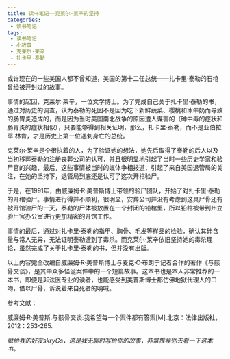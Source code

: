 ```yaml
---
title: 读书笔记——克莱尔·莱辛的坚持
categories:
 - 读书笔记
tags:
 - 读书笔记
 - 小故事
 - 克莱尔·莱辛
 - 扎卡里·泰勒
---
```


或许现在的一些美国人都不曾知道，美国的第十二任总统——扎卡里·泰勒的石棺曾经被开封过的故事。

事情的起因，克莱尔·莱辛，一位文学博士。为了完成自己关于扎卡里·泰勒的书，通过对历史的调查，认为泰勒的死因不是因为吃下新鲜蔬菜、樱桃和冰牛奶而导致的肠胃炎造成的，而是因为当时美国南北战争的原因遭人谋害的（砷中毒的症状和肠胃炎的症状相似），只要能够得到相关证明，那么，扎卡里·泰勒，而不是亚伯拉罕·林肯，才是历史上第一位遇刺身亡的总统。

克莱尔·莱辛是个很执着的人，为了验证她的想法，她先后取得了泰勒的后人以及当初移葬泰勒的注册丧葬公司的认可，并且很明显地引起了当时一些历史学家和验尸官的兴趣，最后，这些事情被当时的媒体争相报道，引起了来自美国退管局的关注，在她的坚持下，退管局到底还是认可了这次开棺验尸。

于是，在1991年，由威廉姆·R·美普斯博士带领的验尸团队，开始了对扎卡里·泰勒的开棺验尸。事情进行得并不顺利，很明显，安葬公司并没有考虑到这具尸骨还有被开馆验尸的一天，泰勒的尸体被放置在一个封闭的铅棺里，所以铅棺被带到州立验尸官办公室进行更加精密的开馆工作。

事情的最后，通过对扎卡里·泰勒的指甲、胸骨、毛发等样品的检验，确认其砷含量与常人无异，无法证明泰勒遭到了毒杀。而克莱尔·莱辛依旧坚持她的毒杀理论，虽然完成了关于扎卡里·泰勒的书，但并没有出版。

以上内容完全改编自威廉姆·R·美普斯博士与麦克·C·布朗宁记者合作的著作《与骸骨交谈》，是其中众多怪诞案件中的一个短篇故事。这本书也是本人非常推荐的一本书，即便是非法医专业的读者，也能感受到美普斯博士那仿佛地狱代理人的口吻，借以尸骨，诉说着来自死者的呐喊。

参考文献：

威廉姆·R·美普斯.与骸骨交谈:我希望每一个案件都有答案\[M\].北京：法律出版社，2012：253-265.


*献给我的好友skryGs，这是我无聊时写给你的故事，非常推荐你去看一下这本书。*